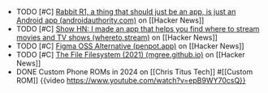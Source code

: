 - TODO [#C] [Rabbit R1, a thing that should just be an app, is just an Android app (androidauthority.com)](https://www.androidauthority.com/rabbit-r1-is-an-android-app-3438805/) on [[Hacker News]]
- TODO [#C] [Show HN: I made an app that helps you find where to stream movies and TV shows (whereto.stream)](https://whereto.stream/) on [[Hacker News]]
- TODO [#C] [Figma OSS Alternative (penpot.app)](https://penpot.app/) on [[Hacker News]]
- TODO [#C] [The File Filesystem (2021) (mgree.github.io)](https://mgree.github.io/ffs/) on [[Hacker News]]
- DONE Custom Phone ROMs in 2024 on [[Chris Titus Tech]] #[[Custom ROM]]
  {{video https://www.youtube.com/watch?v=epB9WY70csQ}}